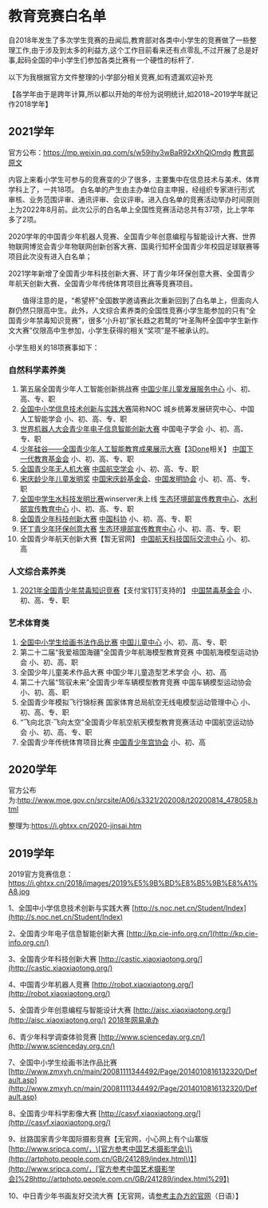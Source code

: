 # 教育竞赛白名单

自2018年发生了多次学生竞赛的丑闻后,教育部对各类中小学生的竞赛做了一些整理工作,由于涉及到太多的利益方,这个工作目前看来还有点零乱,不过开展了总是好事,起码全国的中小学生们参加各类比赛有一个硬性的标杆了.

以下为我根据官方文件整理的小学部分相关竞赛,如有遗漏欢迎补充

【各学年由于是跨年计算,所以都以开始的年份为说明统计,如2018~2019学年就记作2018学年】

## 2021学年

官方公布：https://mp.weixin.qq.com/s/w59ihy3wBaR92xXhQlOmdg [教育部原文](http://www.moe.gov.cn/jyb_xxgk/s5743/s5745/A01/202108/t20210818_552044.html)

内容上来看小学生可参与的竞赛变的少了很多，主要集中在信息技术与美术、体育学科上了，一共18项。
白名单的产生由主办单位自主申报，经组织专家进行形式审核、业务范围评审、通讯评审、会议评审。进入白名单的竞赛活动举办时间原则上为2022年8月前。此次公示的白名单上全国性竞赛活动总共有37项，比上学年多了2项。

2020学年的中国青少年机器人竞赛、全国青少年创意编程与智能设计大赛、世界物联网博览会青少年物联网创新创客大赛、国奥行知杯全国青少年校园足球联赛等项目此次没有进入白名单；

2021学年新增了全国青少年科技创新大赛、环丁青少年环保创意大赛、全国青少年航天创新大赛、全国青少年传统体育项目比赛等竞赛项目。

　　值得注意的是，“希望杯”全国数学邀请赛此次重新回到了白名单上，但面向人群仍然只限高中生。此外，人文综合素养类的全国性竞赛小学生能参加的只有“全国青少年禁毒知识竞赛”，很多“小升初”家长趋之若鹜的“叶圣陶杯全国中学生新作文大赛”仅限高中生参加，小学生获得的相关“奖项”是不被承认的。

小学生相关的18项赛事如下：
### 自然科学素养类

1.	第五届全国青少年人工智能创新挑战赛	[中国少年儿童发展服务中心](https://www.china61.org.cn/)	小、初、高、专、职
2.	[全国中小学信息技术创新与实践大赛](http://www.noc.net.cn/)简称NOC	城乡统筹发展研究中心、中国人工智能学会	小、初、高、专、职
3.	[世界机器人大会青少年电子信息智能创新大赛](http://www.worldrobotconference.com/cn/about/55.html)	中国电子学会	小、初、高、专、职
4.	[少年硅谷——全国青少年人工智能教育成果展示大赛](http://snggds.cngef.org.cn/)【[3Done](https://www.i3done.com/contest/show/192.html)相关】	[中国下一代教育基金会](http://www.cngef.org.cn/)	小、初、高、专、职
5.  [全国青少年无人机大赛](http://www.int-ede.com/)	[中国航空学会](http://www.csaa.org.cn/)	小、初、高、专、职
6.  [宋庆龄少年儿童发明奖](http://sclaci.sclc2017.org/)	[中国宋庆龄基金会](https://www.ssclf.org/)、[中国发明协会](http://www.cainet.org.cn/) 	小、初、高、专、职
7.  [全国中学生水科技发明比赛](http://skj.ceec.cn/)winserver未上线	[生态环境部宣传教育中心](http://www.ceec.cn/ceecxm/qgzxsskjfmbs/)、[水利部宣传教育中心](http://xwxc.mwr.cn/) 	小、初、高、专、职
8.  [全国青少年科技创新大赛](https://castic.cyscc.org/)	[中国科协](https://www.cast.org.cn/)    	小、初、高、专、职
9.  [环丁青少年环保创意大赛](http://www.huanding.org.cn/)	[生态环境部宣传教育中心](http://www.ceec.cn/) 	小、初、高、专、职
10. 全国青少年航天创新大赛【暂无官网】	[中国航天科技国际交流中心](http://www.htgjjl.com/)	小、初、高

### 人文综合素养类

1.  [2021年全国青少年禁毒知识竞赛](https://www.2-class.com/competition)【支付宝钉钉支持的】	    [中国禁毒基金会](https://www.mps.gov.cn/)	小、初、高、专、职

### 艺术体育类

1.  [全国中小学生绘画书法作品比赛](https://www.ccc.org.cn/col/col281/index.html)	[中国儿童中心](https://www.ccc.org.cn/)	小、初、高、专、职
2.  第二十二届“我爱祖国海疆”全国青少年航海模型教育竞赛	中国航海模型运动协会	小、初、高、职
3.  全国少年儿童美术作品大赛	中国少年儿童造型艺术学会	小、初、高
4.  第二十六届“驾驭未来”全国青少年车辆模型教育竞赛	中国车辆模型运动协会	小、初、高、职
5.  全国青少年模拟飞行锦标赛	国家体育总局航空无线电模型运动管理中心	小、初、高、专、职
6.  “飞向北京·飞向太空”全国青少年航空航天模型教育竞赛活动	中国航空运动协会	小、初、高、专、职
7.  全国青少年传统体育项目比赛	[中国青少年宫协会](http://www.cnypa.org/qsnxhjj.jhtml)	小、初、高

## 2020学年

官方公布为:http://www.moe.gov.cn/srcsite/A06/s3321/202008/t20200814_478058.html

整理为:https://i.ghtxx.cn/2020-jinsai.htm

## 2019学年

2019官方竞赛信息：https://i.ghtxx.cn/2018/images/2019%E5%9B%BD%E8%B5%9B%E8%A1%A8.jpg

1、全国中小学信息技术创新与实践大赛 [http://s.noc.net.cn/Student/Index](http://s.noc.net.cn/Student/Index)

2、全国青少年电子信息智能创新大赛 [http://kp.cie-info.org.cn/](http://kp.cie-info.org.cn/)

3、全国青少年科技创新大赛 [http://castic.xiaoxiaotong.org/](http://castic.xiaoxiaotong.org/)

4、中国青少年机器人竞赛 [http://robot.xiaoxiaotong.org/](http://robot.xiaoxiaotong.org/)

5、全国青少年创意编程与智能设计大赛 [http://aisc.xiaoxiaotong.org/](http://aisc.xiaoxiaotong.org/) [2018年网易承办](https://www.kada.com/)

6、青少年科学调查体验竞赛 [http://www.scienceday.org.cn/](http://www.scienceday.org.cn/)

7、全国中小学生绘画书法作品比赛 [http://www.zmxyh.cn/main/20081111344492/Page/2014010816132320/Default.asp](http://www.zmxyh.cn/main/20081111344492/Page/2014010816132320/Default.asp)

8、全国青少年科学影像大赛 [http://casvf.xiaoxiaotong.org/](http://casvf.xiaoxiaotong.org/)

9、丝路国家青少年国际摄影竞赛【无官网，小心网上有个山寨版[http://www.sripca.com/，\[官方参考中国艺术摄影学会\]\(http://artphoto.people.com.cn/GB/241289/index.html\)】](http://www.sripca.com/，[官方参考中国艺术摄影学会]%28http://artphoto.people.com.cn/GB/241289/index.html%29】)

10、中日青少年书画友好交流大赛【无官网，请[参考主办方的官网](http://www.peoplechina.com.cn/)（日语）】

